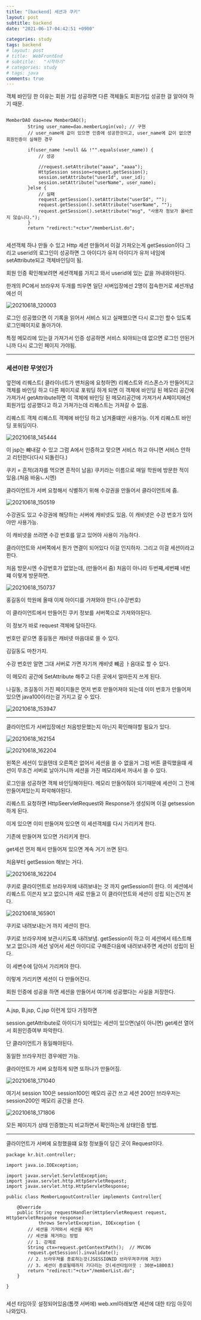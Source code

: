 ```yaml
---
title: "[backend] 세션과 쿠키"
layout: post
subtitle: backend
date: "2021-06-17-04:42:51 +0900"

categories: study
tags: backend
# layout: post
# title:  WebFrontEnd
# subtitle:   "시작하기"
# categories: study
# tags: java
comments: true
---
```


객체 바인딩 한 이유는 회원 가입 성공하면 다른 객체들도 회원가입 성공한 걸 알아야 하기 때문.

```

MemberDAO dao=new MemberDAO();
		String user_name=dao.memberLogin(vo); // 구현
		// user_name에 값이 있으면 인증에 성공한것이고, user_name에 값이 없으면 회원인증이 실해한 경우

		if(user_name !=null && !"".equals(user_name)) {
			// 성공

			//request.setAttribute("aaaa", "aaaa");
			HttpSession session=request.getSession();			
			session.setAttribute("userId", user_id);
			session.setAttribute("userName", user_name);			
		}else {
			// 실패
			request.getSession().setAttribute("userId", "");
			request.getSession().setAttribute("userName", "");
			request.getSession().setAttribute("msg", "사용자 정보가 올바르지 않습니다.");		
		}		
		return "redirect:"+ctx+"/memberList.do";


```

세션객체 하나 만들 수 있고 Http 세션 만들어서 이걸 가져오는게 getSession이다 그리고 userid의 로그인이 성공하면 그 아이디가 유저 아이디가 유저 네임에  setAttribute되고 객체바인딩이 됨.

회원 인증 확인해보려면 세션객체를 가지고 와서 userid에 있는 값을 꺼내와야된다.


한개의 PC에서 브라우저 두개를 띄우면 일단 서버입장에선 2명이 접속한거로 세션개념에선 이

![20210618_120003](/assets/20210618_120003.png)

로그인 성공했으면 이 기록을 읽어서 서비스 되고 실패했으면 다시 로그인 할수 있도록 로그인페이지로 돌아가야.

특정 메모리에 있는걸 가져가서 인증 성공하면 서비스 되야되는데 없으면 로그인 안된거니까 다시 로그인 페이지 가야됨.


 -----------

### 세션이란 무엇인가


앞전에 리퀘스트( 클라이너트가 맨처음에 요청하면) 리퀘스트와 리스폰스가 만들어지고 객체를 바인딩 하고 다른 페이지로 포워딩 하게 되면 이 객체에 바인딩 된 메모리 공간에 가져가서 getAttribute하면 이 객체에 바인딩 된 메모리공간에 가져가서 A페이지에선 회원가입 성공했다고 하고 가져가는데 리퀘스트는 가져갈 수 없음.

리퀘스트 객체 리퀘스트 객체에 바인딩 하고 넘겨줄떄만 사용가능. 이게 리퀘스트 바인딩 포워딩이다.

![20210618_145444](/assets/20210618_145444.png)

이 jsp는 뺴내갈 수 있고 그럼 A에서 인증하고 맞으면 서비스 하고 아니면 서비스 안하고 리턴한다(다시 되돌린다.)


쿠키 = 흔적(과자를 먹으면 흔적이 남음)
쿠키라는 이름으로 매일 학원에 방문한 적이 있음.(처음 바움ㄴ시엔)

클라이언트가 서버 요청해서 식별하기 위해 수강권을 만들어서 클라이언트에 줌.

![20210618_150519](/assets/20210618_150519.png)

수강권도 있고 수강권에 해당하는 서버에 캐비넷도 있음.
이 캐비넷은 수강 번호가 있어야만 사용가능.

이 캐비넷을 쓰려면 수강 번호를 알고 있어야 사용이 가능하다.


클라이언트와 서버쪽에서 뭔가 연결이 되어있다 이걸 인지하자. 그리고 이걸 세션이라고 한다.

처음 방문시엔 수강번호가 없었는데, (만들어서 줌)
처음이 아니라 두번쨰,세번쨰 네번쨰 이렇게 방문하면.




![20210618_150737](/assets/20210618_150737.png)


홍길동이 학원에 올때 이제 아이디를 가져와야 한다.(수강번호)

이 클라이언트에서 만들어진 쿠키 정보를 서버쪽으로 가져와야된다.

이 정보가 바로 request 객체에 담아진다.


번호만 같으면 홍길동은 캐비넷 마음대로 쓸 수 있다.

김길동도 마찬가지.

수강 번호만 알면 그대 서버로 가면 자기꺼 캐비넷 뺴곰 ㅏ음대로 할 수 있다.

이 메모리 공간에 SetAttribute 해주고 다른 곳에서 얼마든지 쓰게 된다.

나길동, 조길동이 가진 페이지들은 먼저 번호 만들어져야 되는데 이미 번호가 만들어져 있으면 java100이라는걸 가지고 갈 수 있다.

![20210618_153947](/assets/20210618_153947.png)



-----



클라이언트가 서버입장에선 처음방문했는지 아닌지 확인해야할 필요가 있다.

![20210618_162154](/assets/20210618_162154.png)


![20210618_162204](/assets/20210618_162204.png)

왼쪽은 세션이 있을텐데 오른쪽은 없어서 세션을 쓸 수 없을거
그럼 버튼 클릭했을떄 세션이 무조건 서버로 날아가니까 세션을 가진 메모리에서 꺼내서 쓸 수 있다.

로그인을 성공하면 객체 바인딩해야된다. 메모리 만들어줘야 되기때문에 세션이 그 전에 만들어져있는지 파악해야된다.


리퀘스트 요청하면 HttpSeervletRequest와 Response가 생성되며 이걸 getsession 하게 된다.

이게 있으면 이미 만들어져 있으면 이 세션객체를 다시 가리키게 한다.

기존에 만들어져 있으면 가리키게 한다.

get세션 먼저 해서 만들어져 있으면 계속 거기 쓰면 된다.

처음부터 getSession 해보는 거다.


![20210618_162204](/assets/20210618_162204_4x841ky9j.png)

쿠키로  클라이언트로 브라우저에 내려보내는 것 까지 getSession이 한다. 이 세션에서 리퀘스트 이쓴지 보고 없으니까 새로 만들고 이 클라이언트와 세션이 성립 되는건지 본다.


![20210618_165901](/assets/20210618_165901.png)


쿠키로 내려보내는거 까지 세션이 한다.

쿠키로 브라우저에 보관시키도록 내려보냄.
getSession이 하고 이 세션에서 테스트해보고 없으니까 세션 넣어서 세션 아이디로 구해준다음에 내려보내주면 세션이 성립이 된다.

이 세변수에 담아서 가리켜야 한다.

이렇게 가리키면 세션이 다 만들어진다.


회원 인증에 성공을 하면 세션을 만들어서 여기에 성공했다는 사실을 저장한다.

-----

A.jsp, B.jsp, C.jsp 이런게 있다 가정하면

session.getAttribute로 아이디가 되어있는 세션이
있으면(널이 아니면)
get세션 열어서 회원인증여부 파악한다.

단 클라이언트가 동일해야된다.

동일한 브라우저인 경우에만 가능.

클라이언트가 서버 요청하게 되면 또하나가 만들어짐.


![20210618_171040](/assets/20210618_171040.png)

여기서 session 100은 session100인 메모리 공간 쓰고
세션 200인 브라우저는 session200인 메모리 공간을 쓴다.

![20210618_171806](/assets/20210618_171806.png)


모든 페이지가 상태 인증했는지 비교하면서 확인하는게 상태인증 방법.

---


클라이언트가 서버에 요청했을떄 요청 정보들이 담긴 곳이 Request이다.


```
package kr.bit.controller;

import java.io.IOException;

import javax.servlet.ServletException;
import javax.servlet.http.HttpServletRequest;
import javax.servlet.http.HttpServletResponse;

public class MemberLogoutController implements Controller{

	@Override
	public String requestHandler(HttpServletRequest request, HttpServletResponse response)
			throws ServletException, IOException {
		// 세션을 가져와서 세션을 제거
		// 세션을 제거하는 방법
		// 1. 강제로
		String ctx=request.getContextPath();  // MVC06
		request.getSession().invalidate();
		// 2. 브라우져를 종료하는것(JSESSIONID 브라우져쿠키에 저장)
		// 3. 세션이 종료될때까지 기다리는 것(세션타임아웃 : 30분=1800초)
		return "redirect:"+ctx+"/memberList.do";
	}

}


```

세션 타임아웃 설정되어있음(톰캣 서버에)
web.xml아래보면 세션에 대한 타임 아웃이 나와있다.
